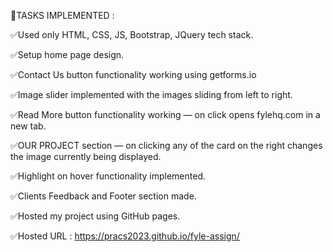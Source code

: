🔖TASKS IMPLEMENTED :


✅Used only HTML, CSS, JS, Bootstrap, JQuery tech stack.


✅Setup home page design.


✅Contact Us button functionality working using getforms.io


✅Image slider implemented with the images sliding from left to right.


✅Read More button functionality working — on click opens fylehq.com in a new tab.


✅OUR PROJECT section — on clicking any of the card on the right changes the image currently being displayed.


✅Highlight on hover functionality implemented.


✅Clients Feedback and Footer section made.


✅Hosted my project using GitHub pages.


✅Hosted URL : https://pracs2023.github.io/fyle-assign/


